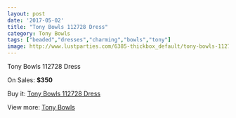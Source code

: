 ```yaml
---
layout: post
date: '2017-05-02'
title: "Tony Bowls 112728 Dress"
category: Tony Bowls
tags: ["beaded","dresses","charming","bowls","tony"]
image: http://www.lustparties.com/6385-thickbox_default/tony-bowls-112728-dress.jpg
---
```

Tony Bowls 112728 Dress

On Sales: **$350**
<a href="https://www.lustparties.com/en/tony-bowls/2208-tony-bowls-112728-dress.html"><amp-img layout="responsive" width="600" height="600" src="//www.lustparties.com/6385-thickbox_default/tony-bowls-112728-dress.jpg" alt="Tony Bowls 112728 Dress 0" /></a>
<a href="https://www.lustparties.com/en/tony-bowls/2208-tony-bowls-112728-dress.html"><amp-img layout="responsive" width="600" height="600" src="//www.lustparties.com/6387-thickbox_default/tony-bowls-112728-dress.jpg" alt="Tony Bowls 112728 Dress 1" /></a>
<a href="https://www.lustparties.com/en/tony-bowls/2208-tony-bowls-112728-dress.html"><amp-img layout="responsive" width="600" height="600" src="//www.lustparties.com/6386-thickbox_default/tony-bowls-112728-dress.jpg" alt="Tony Bowls 112728 Dress 2" /></a>

Buy it: [Tony Bowls 112728 Dress](https://www.lustparties.com/en/tony-bowls/2208-tony-bowls-112728-dress.html "Tony Bowls 112728 Dress")

View more: [Tony Bowls](https://www.lustparties.com/en/5-tony-bowls "Tony Bowls")
